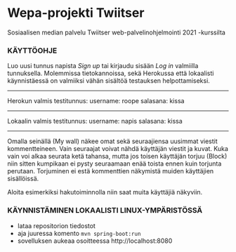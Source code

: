 # Wepa-projekti Twiitser
Sosiaalisen median palvelu Twiitser web-palvelinohjelmointi 2021 -kurssilta


### KÄYTTÖOHJE

Luo uusi tunnus napista *Sign up* tai kirjaudu sisään *Log in* valmiilla tunnuksella.
Molemmissa tietokannoissa, sekä Herokussa että lokaalisti käynnistäessä on valmiiksi vähän sisältöä testauksen helpottamiseksi.
___________________________
Herokun valmis testitunnus:
username: roope
salasana: kissa
___________________________
Lokaalin valmis testitunnus:
username: napis
salasana: kissa
___________________________

Omalla seinällä (My wall) näkee omat sekä seuraajiensa uusimmat viestit kommentteineen.
Vain seuraajat voivat nähdä käyttäjän viestit ja kuvat.
Kuka vain voi alkaa seurata ketä tahansa, mutta jos toisen käyttäjän torjuu (Block) niin
sitten kumpikaan ei pysty seuraamaan enää toista ennen kuin torjunta perutaan.
Torjuminen ei estä kommenttien näkymistä muiden käyttäjien sisällöissä.

Aloita esimerkiksi hakutoiminnolla niin saat muita käyttäjiä näkyviin.


### KÄYNNISTÄMINEN LOKAALISTI LINUX-YMPÄRISTÖSSÄ

- lataa repositorion tiedostot
- aja juuressa komento `mvn spring-boot:run`
- sovelluksen aukeaa osoitteessa http://localhost:8080
